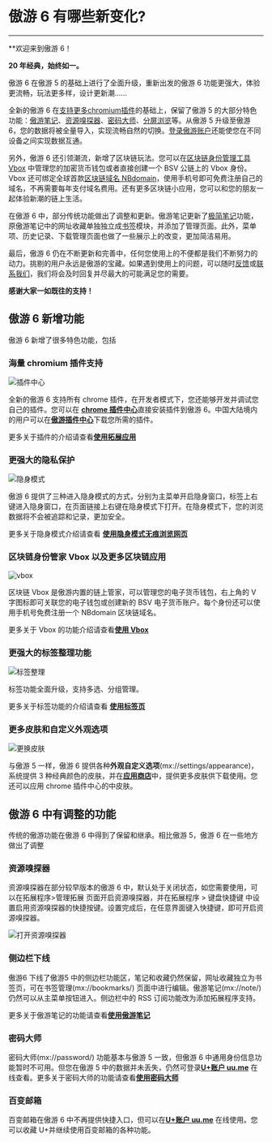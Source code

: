 # 傲游 6 有哪些新变化?
*****

**欢迎来到傲游 6！

**20 年经典，始终如一。**

傲游 6 在傲游 5 的基础上进行了全面升级，重新出发的傲游 6 功能更强大，体验更流畅，玩法更多样，设计更新潮……

全新的傲游 6 在<font color=#0062CC>[支持更多chromium插件](12-extend.md)</font>的基础上，保留了傲游 5 的大部分特色功能：<font color=#0062CC>[傲游笔记](08-mxnote)</font>、<font color=#0062CC>[资源嗅探器](#资源嗅探器)</font>、<font color=#0062CC>[密码大师](10-password.md)</font>、<font color=#0062CC>[分屏浏览](05-browse?id=网页缩放与全屏、分屏模式)</font>等。从傲游 5 升级至傲游 6，您的数据将被全量导入，实现流畅自然的切换。<font color=#0062CC>[登录傲游账户](02-privacy)</font>还能使您在不同设备之间实现数据互通。

另外，傲游 6 还引领潮流，新增了区块链玩法。您可以在<font color=#0062CC>[区块链身份管理工具 Vbox](11-vbox)</font> 中管理您的加密货币钱包或者直接创建一个 BSV 公链上的 Vbox 身份。Vbox 还可绑定全球首款<font color=#0062CC>[区块链域名 NBdomain](11-vbox?id=-申请免费nb域名)</font>，使用手机号即可免费注册自己的域名，不再需要每年支付域名费用。还有更多区块链小应用，您可以和您的朋友一起体验新潮的链上生活。

在傲游 6 中，部分传统功能做出了调整和更新。傲游笔记更新了<font color=#0062CC>[极简笔记](09-fastnote)</font>功能，原傲游笔记中的网址收藏单独独立成<font color=#0062CC>[书签](07-bookmark)</font>模块，并添加了管理页面。此外，菜单项、历史记录、下载管理页面也做了一些展示上的改变，更加简洁易用。

最后，傲游 6 仍在不断更新和完善中，任何您使用上的不便都是我们不断努力的动力。挑剔的用户永远是傲游的宝藏。如果遇到使用上的问题，可以随时[反馈](https://www.maxthon.cn/mx/bug/post/)或[联系我们](https://www.maxthon.com/contact/)，我们将会及时回复并尽最大的可能满足您的需要。

**感谢大家一如既往的支持！**



## 傲游 6 新增功能

傲游 6 新增了很多特色功能，包括

### 海量 chromium 插件支持

![插件中心](images/插件中心.gif "=85%,85%")

全新的傲游 6 支持所有 chrome 插件，在开发者模式下，您还能够开发并调试您自己的插件。您可以在 [**chrome 插件中心**](https://chrome.google.com/webstore/category/extensions)直接安装插件到傲游 6。中国大陆境内的用户可以在[**傲游插件中心**](https://webstore.maxthon.cn/)下载您所需的插件。

更多关于插件的介绍请查看[**使用拓展应用**](12-extend)

### 更强大的隐私保护

![隐身模式](images/隐身模式.gif "=85%,85%")

傲游 6 提供了三种进入隐身模式的方式，分别为主菜单开启隐身窗口，标签上右键进入隐身窗口，在页面链接上右键在隐身模式下打开。在隐身模式下，您的浏览数据将不会被追踪和记录，更加安全。

更多关于隐身模式介绍请查看 [**使用隐身模式无痕浏览网页**](05-browse?id=使用隐身模式无痕浏览网页)

### 区块链身份管家 Vbox 以及更多区块链应用

![vbox](images/vboxzh.gif "=85%,85%")

区块链 Vbox 是傲游内置的链上管家，可以管理您的电子货币钱包，右上角的 V 字图标即可关联您的电子钱包或创建新的 BSV 电子货币账户。每个身份还可以使用手机号免费注册一个 NBdomain 区块链域名。

更多关于 Vbox 的功能介绍请查看[**使用 Vbox**](11-vbox)

### 更强大的标签整理功能

![标签整理](images/标签分组.gif "=85%,85%")

标签功能全面升级，支持多选、分组管理。

更多关于标签功能的介绍请查看 [**使用标签页**](04-tab)

### 更多皮肤和自定义外观选项

![更换皮肤](images/皮肤.gif "=85%, 85%")

与傲游 5 一样，傲游 6 提供各种**外观自定义选项**(mx://settings/appearance)，系统提供 3 种经典颜色的皮肤，并在[**应用商店**](https://webstore.maxthon.cn/)中，提供更多皮肤供下载使用。您还可以应用 chrome 插件中心的中皮肤。



## 傲游 6 中有调整的功能

传统的傲游功能在傲游 6 中得到了保留和继承。相比傲游 5，傲游 6 在一些地方做出了调整

### 资源嗅探器

资源嗅探器在部分较早版本的傲游 6 中，默认处于关闭状态，如您需要使用，可以在拓展程序>管理拓展 页面开启资源嗅探器，并在拓展程序 > 键盘快捷键 中设置启用资源嗅探器的快捷按键。设置完成后，在任意界面键入快捷键，即可开启资源嗅探器。

![打开资源嗅探器](images/资源嗅探器.gif "=85%, 85%")

### 侧边栏下线

傲游6 下线了傲游5 中的侧边栏功能区，笔记和收藏仍然保留，网址收藏独立为书签页，可在书签管理(mx://bookmarks/) 页面中进行编辑。傲游笔记(mx://note/)仍然可以从主菜单按钮进入。侧边栏中的 RSS 订阅功能改为添加拓展程序支持。

更多关于傲游笔记的功能请查看[**使用傲游笔记**](08-mxnote)

### 密码大师

密码大师(mx://password/) 功能基本与傲游 5 一致，但傲游 6 中通用身份信息功能暂时不可用。但您在傲游 5 中的数据并未丢失，仍然可登录[**U+账户 uu.me**](https://www.uu.me/) 在线查看。更多关于密码大师的功能请查看[**使用密码大师**](10-password)

### 百变邮箱

百变邮箱在傲游 6 中不再提供快捷入口，但可以在[**U+账户 uu.me**](https://www.uu.me/) 在线使用。您可以收藏 U+并继续使用百变邮箱的各种功能。
